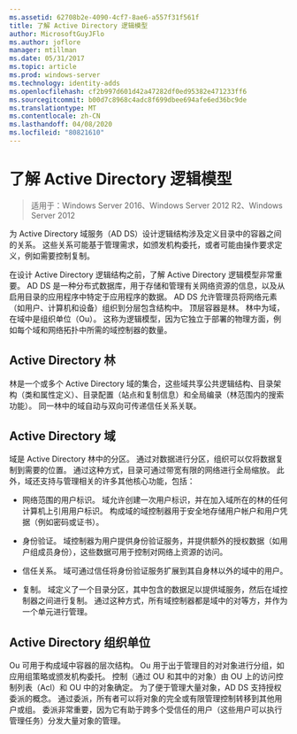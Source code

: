 ```yaml
---
ms.assetid: 62708b2e-4090-4cf7-8ae6-a557f31f561f
title: 了解 Active Directory 逻辑模型
author: MicrosoftGuyJFlo
ms.author: joflore
manager: mtillman
ms.date: 05/31/2017
ms.topic: article
ms.prod: windows-server
ms.technology: identity-adds
ms.openlocfilehash: cf2b997d601d42a47282df0ed95382e471233ff6
ms.sourcegitcommit: b00d7c8968c4adc8f699dbee694afe6ed36bc9de
ms.translationtype: MT
ms.contentlocale: zh-CN
ms.lasthandoff: 04/08/2020
ms.locfileid: "80821610"
---
```

# <a name="understanding-the-active-directory-logical-model"></a>了解 Active Directory 逻辑模型

>适用于：Windows Server 2016、Windows Server 2012 R2、Windows Server 2012

为 Active Directory 域服务（AD DS）设计逻辑结构涉及定义目录中的容器之间的关系。 这些关系可能基于管理需求，如颁发机构委托，或者可能由操作要求定义，例如需要控制复制。  
  
在设计 Active Directory 逻辑结构之前，了解 Active Directory 逻辑模型非常重要。 AD DS 是一种分布式数据库，用于存储和管理有关网络资源的信息，以及从启用目录的应用程序中特定于应用程序的数据。 AD DS 允许管理员将网络元素（如用户、计算机和设备）组织到分层包含结构中。 顶层容器是林。 林中为域，在域中是组织单位（Ou）。 这称为逻辑模型，因为它独立于部署的物理方面，例如每个域和网络拓扑中所需的域控制器的数量。  
  
## <a name="active-directory-forest"></a>Active Directory 林  
林是一个或多个 Active Directory 域的集合，这些域共享公共逻辑结构、目录架构（类和属性定义）、目录配置（站点和复制信息）和全局编录（林范围内的搜索功能）。 同一林中的域自动与双向可传递信任关系关联。  
  
## <a name="active-directory-domain"></a>Active Directory 域  
域是 Active Directory 林中的分区。 通过对数据进行分区，组织可以仅将数据复制到需要的位置。 通过这种方式，目录可通过带宽有限的网络进行全局缩放。 此外，域还支持与管理相关的许多其他核心功能，包括：  
  
-   网络范围的用户标识。 域允许创建一次用户标识，并在加入域所在的林的任何计算机上引用用户标识。 构成域的域控制器用于安全地存储用户帐户和用户凭据（例如密码或证书）。  
  
-   身份验证。 域控制器为用户提供身份验证服务，并提供额外的授权数据（如用户组成员身份），这些数据可用于控制对网络上资源的访问。  
  
-   信任关系。 域可通过信任将身份验证服务扩展到其自身林以外的域中的用户。  
  
-   复制。 域定义了一个目录分区，其中包含的数据足以提供域服务，然后在域控制器之间进行复制。 通过这种方式，所有域控制器都是域中的对等方，并作为一个单元进行管理。  
  
## <a name="active-directory-organizational-units"></a>Active Directory 组织单位  
Ou 可用于构成域中容器的层次结构。 Ou 用于出于管理目的对对象进行分组，如应用组策略或颁发机构委托。 控制（通过 OU 和其中的对象）由 OU 上的访问控制列表（Acl）和 OU 中的对象确定。 为了便于管理大量对象，AD DS 支持授权委派的概念。 通过委派，所有者可以将对象的完全或有限管理控制转移到其他用户或组。 委派非常重要，因为它有助于跨多个受信任的用户（这些用户可以执行管理任务）分发大量对象的管理。  
  


